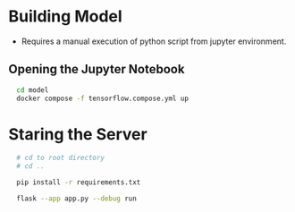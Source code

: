 # Building Model
- Requires a manual execution of python script from jupyter environment.

## Opening the Jupyter Notebook
```bash
  cd model
  docker compose -f tensorflow.compose.yml up
```

# Staring the Server

```bash
  # cd to root directory
  # cd ..  

  pip install -r requirements.txt

  flask --app app.py --debug run
```

